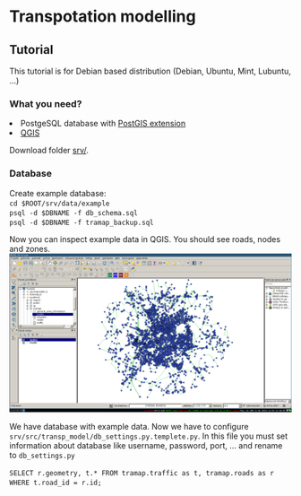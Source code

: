 <h1>Transpotation modelling</h1>
<h2>Tutorial</h2>

<p>This tutorial is for Debian based distribution (Debian, Ubuntu, Mint, Lubuntu, ...)</p>

<h3>What you need?</h3>

<li>PostgeSQL database with <a href="http://postgis.net/">PostGIS extension</a></li>
<li><a href="http://www.qgis.org">QGIS</a></li>

<p>Download folder <a href="https://github.com/PapyPev/TraMap/tree/master/srv">srv/</a>.</p>

<h3>Database</h3>
<p>
	Create example database:
	<br><code>cd $ROOT/srv/data/example</code>
	<br><code>psql -d $DBNAME -f db_schema.sql</code>
	<br><code>psql -d $DBNAME -f tramap_backup.sql</code>
</p>
<p>
	Now you can inspect example data in QGIS. You should see roads, nodes and zones.
	<img src="DOC02-Database/screen.png">
</p>
<p>
	We have database with example data. Now we have to configure <code>srv/src/transp_model/db_settings.py.templete.py</code>. In this file you must set information about database like username, password, port, ... and rename to <code>db_settings.py</code>
</p>
<p>
	<code>SELECT r.geometry, t.* FROM tramap.traffic as t, tramap.roads as r WHERE t.road_id = r.id;</code>
</p>

